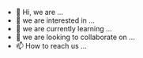 - 👋 Hi, we are ...
- 👀 we are interested in ...
- 🌱 we are currently learning ...
- 💞️ we are looking to collaborate on ...
- 📫 How to reach us ...
